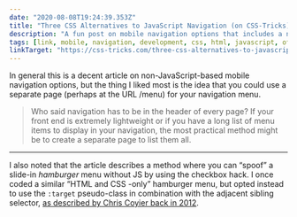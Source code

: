 ```yaml
---
date: "2020-08-08T19:24:39.353Z"
title: "Three CSS Alternatives to JavaScript Navigation (on CSS-Tricks)"
description: "A fun post on mobile navigation options that includes a nugget about handling navigation with a dedicated page"
tags: [link, mobile, navigation, development, css, html, javascript, offcanvas, progressiveenhancement]
linkTarget: "https://css-tricks.com/three-css-alternatives-to-javascript-navigation/"
---
```

In general this is a decent article on non-JavaScript-based mobile navigation options, but the thing I liked most is the idea that you could use a separate page (perhaps at the URL /menu) for your navigation menu. 

> Who said navigation has to be in the header of every page? If your front end is extremely lightweight or if you have a long list of menu items to display in your navigation, the most practical method might be to create a separate page to list them all.
---

I also noted that the article describes a method where you can “spoof” a slide-in _hamburger_ menu without JS by using the checkbox hack. I once coded a similar “HTML and CSS -only” hamburger menu, but opted instead to use the `:target` pseudo-class in combination with the adjacent sibling selector, [as described by Chris Coyier back in 2012](https://css-tricks.com/off-canvas-menu-with-css-target/).
